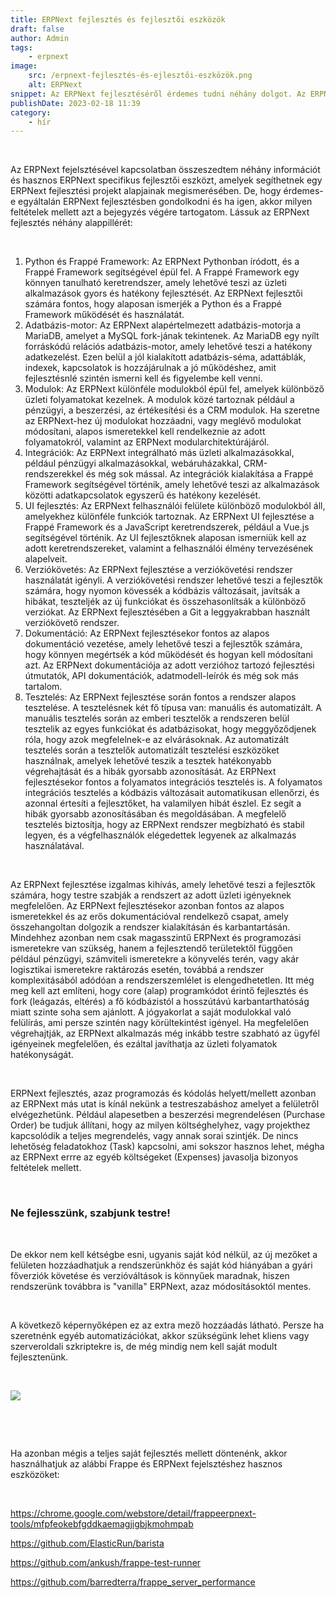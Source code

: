 ```yaml
---
title: ERPNext fejlesztés és fejlesztői eszközök
draft: false
author: Admin
tags:
    - erpnext
image:
    src: /erpnext-fejlesztés-és-ejlesztői-eszközök.png
    alt: ERPNext
snippet: Az ERPNext fejlesztéséről érdemes tudni néhány dolgot. Az ERPNext könnyen testre szabható és bővíthető, így a felhasználók személyre szabhatják a rendszert a vállalkozásuk egyedi igényei szerint.
publishDate: 2023-02-18 11:39
category:
    - hír
---
```


<p><br></p><p>Az ERPNext fejelsztésével kapcsolatban összeszedtem néhány információt és hasznos ERPNext specifikus fejlesztői eszközt, amelyek segíthetnek egy ERPNext fejlesztési projekt alapjainak megismerésében. De, hogy érdemes-e egyáltalán ERPNext fejlesztésben gondolkodni és ha igen, akkor milyen feltételek mellett azt a bejegyzés végére tartogatom. Lássuk az ERPNext fejlesztés néhány alappillérét:</p><p><br></p><ol><li data-list="ordered"><span class="ql-ui" contenteditable="false"></span>Python és Frappé Framework: Az ERPNext Pythonban íródott, és a Frappé Framework segítségével épül fel. A Frappé Framework egy könnyen tanulható keretrendszer, amely lehetővé teszi az üzleti alkalmazások gyors és hatékony fejlesztését. Az ERPNext fejlesztői számára fontos, hogy alaposan ismerjék a Python és a Frappé Framework működését és használatát.</li><li data-list="ordered"><span class="ql-ui" contenteditable="false"></span>Adatbázis-motor: Az ERPNext alapértelmezett adatbázis-motorja a MariaDB, amelyet a MySQL fork-jának tekintenek. Az MariaDB egy nyílt forráskódú relációs adatbázis-motor, amely lehetővé teszi a hatékony adatkezelést. Ezen belül a jól kialakított adatbázis-séma, adattáblák, indexek, kapcsolatok is hozzájárulnak a jó működéshez, amit fejlesztésnlé szintén ismerni kell és figyelembe kell venni. </li><li data-list="ordered"><span class="ql-ui" contenteditable="false"></span>Modulok: Az ERPNext különféle modulokból épül fel, amelyek különböző üzleti folyamatokat kezelnek. A modulok közé tartoznak például a pénzügyi, a beszerzési, az értékesítési és a CRM modulok. Ha szeretne az ERPNext-hez új modulokat hozzáadni, vagy meglévő modulokat módosítani, alapos ismeretekkel kell rendelkeznie az adott folyamatokról, valamint az ERPNext modularchitektúrájáról.</li><li data-list="ordered"><span class="ql-ui" contenteditable="false"></span>Integrációk: Az ERPNext integrálható más üzleti alkalmazásokkal, például pénzügyi alkalmazásokkal, webáruházakkal, CRM-rendszerekkel és még sok mással. Az integrációk kialakítása a Frappé Framework segítségével történik, amely lehetővé teszi az alkalmazások közötti adatkapcsolatok egyszerű és hatékony kezelését.</li><li data-list="ordered"><span class="ql-ui" contenteditable="false"></span>UI fejlesztés: Az ERPNext felhasználói felülete különböző modulokból áll, amelyekhez különféle funkciók tartoznak. Az ERPNext UI fejlesztése a Frappé Framework és a JavaScript keretrendszerek, például a Vue.js segítségével történik. Az UI fejlesztőknek alaposan ismerniük kell az adott keretrendszereket, valamint a felhasználói élmény tervezésének alapelveit.</li><li data-list="ordered"><span class="ql-ui" contenteditable="false"></span>Verziókövetés: Az ERPNext fejlesztése a verziókövetési rendszer használatát igényli. A verziókövetési rendszer lehetővé teszi a fejlesztők számára, hogy nyomon kövessék a kódbázis változásait, javítsák a hibákat, teszteljék az új funkciókat és összehasonlítsák a különböző verziókat. Az ERPNext fejlesztésében a Git a leggyakrabban használt verziókövető rendszer.</li><li data-list="ordered"><span class="ql-ui" contenteditable="false"></span>Dokumentáció: Az ERPNext fejlesztésekor fontos az alapos dokumentáció vezetése, amely lehetővé teszi a fejlesztők számára, hogy könnyen megértsék a kód működését és hogyan kell módosítani azt. Az ERPNext dokumentációja az adott verzióhoz tartozó fejlesztési útmutatók, API dokumentációk, adatmodell-leírók és még sok más tartalom.</li><li data-list="ordered"><span class="ql-ui" contenteditable="false"></span>Tesztelés: Az ERPNext fejlesztése során fontos a rendszer alapos tesztelése. A tesztelésnek két fő típusa van: manuális és automatizált. A manuális tesztelés során az emberi tesztelők a rendszeren belül tesztelik az egyes funkciókat és adatbázisokat, hogy meggyőződjenek róla, hogy azok megfelelnek-e az elvárásoknak. Az automatizált tesztelés során a tesztelők automatizált tesztelési eszközöket használnak, amelyek lehetővé teszik a tesztek hatékonyabb végrehajtását és a hibák gyorsabb azonosítását. Az ERPNext fejlesztésekor fontos a folyamatos integrációs tesztelés is. A folyamatos integrációs tesztelés a kódbázis változásait automatikusan ellenőrzi, és azonnal értesíti a fejlesztőket, ha valamilyen hibát észlel. Ez segít a hibák gyorsabb azonosításában és megoldásában. A megfelelő tesztelés biztosítja, hogy az ERPNext rendszer megbízható és stabil legyen, és a végfelhasználók elégedettek legyenek az alkalmazás használatával.</li></ol><p><br></p><p>Az ERPNext fejlesztése izgalmas kihívás, amely lehetővé teszi a fejlesztők számára, hogy testre szabják a rendszert az adott üzleti igényeknek megfelelően. Az ERPNext fejlesztésekor azonban fontos az alapos ismeretekkel és az erős dokumentációval rendelkező csapat, amely összehangoltan dolgozik a rendszer kialakításán és karbantartásán. Mindehhez azonban nem csak magasszintű ERPNext és programozási ismeretekre van szükség, hanem a fejlesztendő területektől függően például pénzügyi, számviteli ismeretekre a könyvelés terén, vagy akár logisztikai ismeretekre raktározás esetén, továbbá a rendszer komplexitásából adódóan a rendszerszemlélet is elengedhetetlen. Itt még meg kell azt említeni, hogy core (alap) programkódot érintő fejlesztés és fork (leágazás, eltérés) a fő kódbázistól a hosszútávú karbantarthatóság miatt szinte soha sem ajánlott. A jógyakorlat a saját modulokkal való felülírás, ami persze szintén nagy körültekintést igényel. Ha megfelelően végrehajtják, az ERPNext alkalmazás még inkább testre szabható az ügyfél igényeinek megfelelően, és ezáltal javíthatja az üzleti folyamatok hatékonyságát.</p><p><br></p><p>ERPNext fejlesztés, azaz programozás és kódolás helyett/mellett azonban az ERPNext más utat is kínál nekünk a testreszabáshoz amelyet a felületről elvégezhetünk. Például alapesetben a beszerzési megrendelésen (Purchase Order) be tudjuk állítani, hogy az milyen költséghelyhez, vagy projekthez kapcsolódik a teljes megrendelés, vagy annak sorai szintjék. De nincs lehetőség feladatokhoz (Task) kapcsolni, ami sokszor hasznos lehet, mégha az ERPNext errre az egyéb költségeket (Expenses) javasolja bizonyos feltételek mellett.</p><p><br></p><h3>Ne fejlesszünk, szabjunk testre!</h3><p><br></p><p>De ekkor nem kell kétségbe esni, ugyanis saját kód nélkül, az új mezőket a felületen hozzáadhatjuk a rendszerünkhöz és saját kód hiányában a gyári főverziók követése és verzióváltások is könnyűek maradnak, hiszen rendszerünk továbbra is "vanilla" ERPNext, azaz módosításoktól mentes.</p><p><br></p><p>A következő képernyőképen ez az extra mező hozzáadás látható. Persze ha szeretnénk egyéb automatizációkat, akkor szükségünk lehet kliens vagy szerveroldali szkriptekre is, de még mindig nem kell saját modult fejlesztenünk.</p><p><br></p><p><img src="/images/files/5cYQcrj.png"></p><p><br></p><p><br></p><p>Ha azonban mégis a teljes saját fejlesztés mellett döntenénk, akkor használhatjuk az alábbi Frappe és ERPNext fejelsztéshez hasznos eszközöket:</p><p><br></p><p><a href="https://chrome.google.com/webstore/detail/frappeerpnext-tools/mfpfeokebfgddkaemagjigbjkmohmpab" rel="noopener noreferrer">https://chrome.google.com/webstore/detail/frappeerpnext-tools/mfpfeokebfgddkaemagjigbjkmohmpab</a></p><p><a href="https://github.com/ElasticRun/barista" rel="noopener noreferrer">https://github.com/ElasticRun/barista</a></p><p><a href="https://github.com/ankush/frappe-test-runner" rel="noopener noreferrer">https://github.com/ankush/frappe-test-runner</a></p><p><a href="https://github.com/barredterra/frappe_server_performance" rel="noopener noreferrer">https://github.com/barredterra/frappe_server_performance</a></p>
